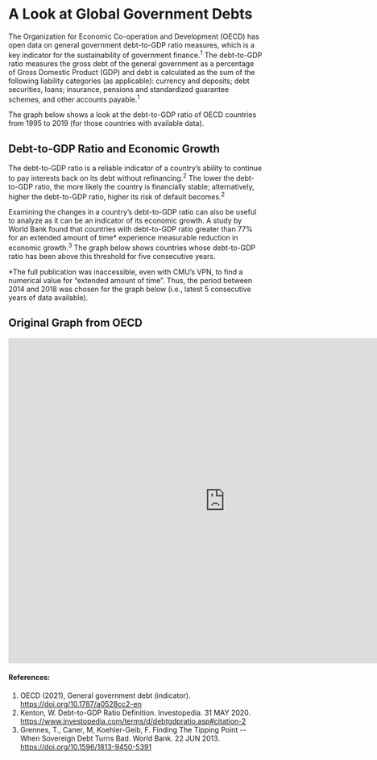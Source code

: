 # A Look at Global Government Debts
The Organization for Economic Co-operation and Development (OECD) has open data on general government debt-to-GDP ratio measures, which is a key indicator for the sustainability of government finance.<sup>1</sup> The debt-to-GDP ratio measures the gross debt of the general government as a percentage of Gross Domestic Product (GDP) and debt is calculated as the sum of the following liability categories (as applicable): currency and deposits; debt securities, loans; insurance, pensions and standardized guarantee schemes, and other accounts payable.<sup>1</sup>

The graph below shows a look at the debt-to-GDP ratio of OECD countries from 1995 to 2019 (for those countries with available data).

<div class="flourish-embed flourish-chart" data-src="visualisation/5284012"><script src="https://public.flourish.studio/resources/embed.js"></script></div>


## Debt-to-GDP Ratio and Economic Growth
The debt-to-GDP ratio is a reliable indicator of a country’s ability to continue to pay interests back on its debt without refinancing.<sup>2</sup> The lower the debt-to-GDP ratio, the more likely the country is financially stable; alternatively, higher the debt-to-GDP ratio, higher its risk of default becomes.<sup>2</sup> 

Examining the changes in a country’s debt-to-GDP ratio can also be useful to analyze as it can be an indicator of its economic growth. A study by World Bank found that countries with debt-to-GDP ratio greater than 77% for an extended amount of time* experience measurable reduction in economic growth.<sup>3</sup> The graph below shows countries whose debt-to-GDP ratio has been above this threshold for five consecutive years.

\*The full publication was inaccessible, even with CMU’s VPN, to find a numerical value for “extended amount of time”. Thus, the period between 2014 and 2018 was chosen for the graph below (i.e., latest 5 consecutive years of data available).

<div class="flourish-embed flourish-map" data-src="visualisation/5291240"><script src="https://public.flourish.studio/resources/embed.js"></script></div>


## Original Graph from OECD
<iframe src="https://data.oecd.org/chart/6gJP" width="860" height="645" style="border: 0" mozallowfullscreen="true" webkitallowfullscreen="true" allowfullscreen="true"><a href="https://data.oecd.org/chart/6gJP" target="_blank">OECD Chart: General government debt, Total, % of GDP, Annual, 2018</a></iframe>


#### References:
1. OECD (2021), General government debt (indicator). https://doi.org/10.1787/a0528cc2-en
2. Kenton, W. Debt-to-GDP Ratio Definition. Investopedia. 31 MAY 2020. https://www.investopedia.com/terms/d/debtgdpratio.asp#citation-2
3. Grennes, T., Caner, M, Koehler-Geib, F. Finding The Tipping Point -- When Sovereign Debt Turns Bad. World Bank. 22 JUN 2013. https://doi.org/10.1596/1813-9450-5391
